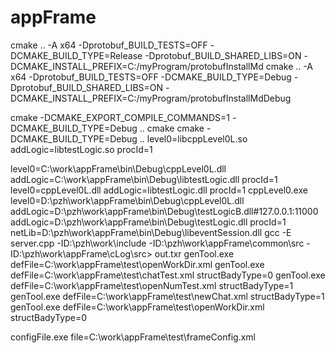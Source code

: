 # appFrame

cmake .. -A x64 -Dprotobuf_BUILD_TESTS=OFF -DCMAKE_BUILD_TYPE=Release -Dprotobuf_BUILD_SHARED_LIBS=ON -DCMAKE_INSTALL_PREFIX=C:/myProgram/protobufInstallMd
cmake .. -A x64 -Dprotobuf_BUILD_TESTS=OFF -DCMAKE_BUILD_TYPE=Debug -Dprotobuf_BUILD_SHARED_LIBS=ON -DCMAKE_INSTALL_PREFIX=C:/myProgram/protobufInstallMdDebug

cmake -DCMAKE_EXPORT_COMPILE_COMMANDS=1 -DCMAKE_BUILD_TYPE=Debug  ..
cmake cmake -DCMAKE_BUILD_TYPE=Debug ..
level0=libcppLevel0L.so addLogic=libtestLogic.so procId=1


level0=C:\work\appFrame\bin\Debug\cppLevel0L.dll addLogic=C:\work\appFrame\bin\Debug\libtestLogic.dll procId=1
level0=cppLevel0L.dll addLogic=libtestLogic.dll procId=1
cppLevel0.exe level0=D:\pzh\work\appFrame\bin\Debug\cppLevel0L.dll addLogic=D:\pzh\work\appFrame\bin\Debug\testLogicB.dll#127.0.0.1:11000 addLogic=D:\pzh\work\appFrame\bin\Debug\testLogic.dll procId=1 netLib=D:\pzh\work\appFrame\bin\Debug\libeventSession.dll
gcc -E server.cpp -ID:\pzh\work\include -ID:\pzh\work\appFrame\common\src -ID:\pzh\work\appFrame\cLog\src> out.txr
genTool.exe defFile=C:\work\appFrame\test\openWorkDir.xml
genTool.exe defFile=C:\work\appFrame\test\chatTest.xml structBadyType=0
genTool.exe defFile=C:\work\appFrame\test\openNumTest.xml structBadyType=1
genTool.exe defFile=C:\work\appFrame\test\newChat.xml structBadyType=1
genTool.exe defFile=C:\work\appFrame\test\openWorkDir.xml structBadyType=0

configFile.exe file=C:\work\appFrame\test\frameConfig.xml


